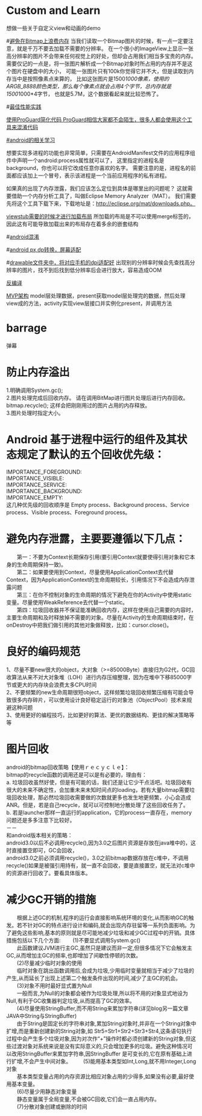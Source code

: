 # Custom and Learn
想做一些关于自定义view和动画的demo

#<a href="http://blog.csdn.net/guolin_blog/article/details/9316683">避免在Bitmap上浪费内存</a>
当我们读取一个Bitmap图片的时候，有一点一定要注意，就是千万不要去加载不需要的分辨率。
在一个很小的ImageView上显示一张高分辨率的图片不会带来任何视觉上的好处，但却会占用我们相当多宝贵的内存。
需要仅记的一点是，将一张图片解析成一个Bitmap对象时所占用的内存并不是这个图片在硬盘中的大小，
可能一张图片只有100k你觉得它并不大，但是读取到内存当中是按照像素点来算的，
比如这张图片是1500*1000像素，使用的ARGB_8888颜色类型，那么每个像素点就会占用4个字节，总内存就是1500*1000*4字节，
也就是5.7M，这个数据看起来就比较恐怖了。

#<a href="http://blog.csdn.net/guolin_blog/article/details/42238627"/>最佳性能实践

使用ProGuard简化代码
ProGuard相信大家都不会陌生，很多人都会使用这个工具来混淆代码

#<a href="http://www.cnblogs.com/cr330326/p/5534915.html">android的相关学习</a>

想要实现多进程的功能也非常简单，只需要在AndroidManifest文件的应用程序组件中声明一个android:process属性就可以了，
<service android:name=".PlaybackService"  
         android:process=":background" />
这里指定的进程名是background，你也可以将它改成任意你喜欢的名字。
需要注意的是，进程名的前面都应该加上一个冒号，表示该进程是一个当前应用程序的私有进程。

如果真的出现了内存泄露，我们应该怎么定位到具体是哪里出的问题呢？
这就需要借助一个内存分析工具了，叫做Eclipse Memory Analyzer（MAT）。
我们需要先将这个工具下载下来，下载地址是：http://eclipse.org/mat/downloads.php。

<a href="http://blog.csdn.net/guolin_blog/article/details/43376527">viewstub需要的时候才进行加载布局</a>
所加载的布局是不可以使用merge标签的，因此这有可能导致加载出来的布局存在着多余的嵌套结构

#<a href="https://mp.weixin.qq.com/s?__biz=MzI3MDE0NzYwNA==&amp;mid=2651434039&amp;idx=1&amp;sn=32ea2abdb5ebfd95e64199cf2050eb36&amp;chksm=f128854cc65f0c5a02f2ee310f4dd1bcf75616bc871c7a5714184398b43870a88d06041091ce&amp;scene=0#wechat_redirect">android混淆</a>

#<a href="http://blog.csdn.net/qidingquan/article/details/53714603">android px,dp转换，屏幕适配</a>

#<a href="http://blog.csdn.net/guolin_blog/article/details/50727753">drawable文件夹中，将对应手机的dpi适配好</a>
出现别的分辨率时候会先查找高分辨率的图片，找不到后找到低分辨率后会进行放大，容易造成OOM

<a href="http://blog.csdn.net/guolin_blog/article/details/49738023">反编译</a>


<a href="http://blog.csdn.net/limonzet/article/details/53328315">MVP架构</a>
model层处理数据，present获取model层处理完的数据，然后处理view成的方法，activity实现view层接口并实例化present，并调用方法


# barrage
弹幕
# 防止内存溢出
1.明确调用System.gc();  
2.图片处理完成后回收内存。  请在调用BitMap进行图片处理后进行内存回收。  bitmap.recycle();  这样会把刚刚用过的图片占用的内存释放。  
3.图片处理时指定大小。  
# Android 基于进程中运行的组件及其状态规定了默认的五个回收优先级：  
IMPORTANCE_FOREGROUND:  
IMPORTANCE_VISIBLE:  
IMPORTANCE_SERVICE:  
IMPORTANCE_BACKGROUND:  
IMPORTANCE_EMPTY:  
这几种优先级的回收顺序是 Empty process、Background process、Service process、Visible process、Foreground process。  
# 避免内存泄露，主要要遵循以下几点：  
　　第一：不要为Context长期保存引用(要引用Context就要使得引用对象和它本身的生命周期保持一致)。  
　　第二：如果要使用到Context，尽量使用ApplicationContext去代替Context，因为ApplicationContext的生命周期较长，引用情况下不会造成内存泄露问题  
　　第三：在你不控制对象的生命周期的情况下避免在你的Activity中使用static变量。尽量使用WeakReference去代替一个static。  
　　第四：垃圾回收器并不保证能准确回收内存，这样在使用自己需要的内容时，主要生命周期和及时释放掉不需要的对象。尽量在Activity的生命周期结束时，在onDestroy中把我们做引用的其他对象做释放，比如：cursor.close()。  
# 良好的编码规范  
1、尽量不要new很大的object，大对象（>=85000Byte）直接归为G2代，GC回收算法从来不对大对象堆（LOH）进行内存压缩整理，因为在堆中下移85000字节或更大的内存块会浪费太多CPU时间  
2、不要频繁的new生命周期很短object，这样频繁垃圾回收频繁压缩有可能会导致很多内存碎片，可以使用设计良好稳定运行的对象池（ObjectPool）技术来规避这种问题  
3、使用更好的编程技巧，比如更好的算法、更优的数据结构、更佳的解决策略等等  
# 图片回收  
android的bitmap回收策略【使用ｒｅｃｙｃｌｅ】：  
bitmap的recycle函数的调用还是可以是有必要的，理由有：  
a. 垃圾回收虽然好使，但是有可能的话，我们还是让它少干点活吧。垃圾回收有很大的未来不确定性，会加重未来未知时间点的loading，若有大量bitmap需要垃圾回收处理，那必然垃圾回收需要做的次数就更多也发生地更频繁，小心会造成ANR。但是，若是自己recycle，就可以可控制地分散处理了这些回收任务了。  
b. 若是launcher那样一直运行的application，它的process一直存在，memory问题还是多多注意下比较好。  
－－  
和android版本相关的策略：  
android3.0以后不必调用recycle(),因为3.0之后图片资源是存放在java堆中的，这时直接置空即可，GC会回收，  
android3.0之前必须调用recycle()，3.0之前bitmap数据存放在c堆中，不调用recycle()如果是被强引用持有，就一直不会回收，要是直接置空，就无法对c堆中的资源进行回收了。要看具体版本。  
# 减少GC开销的措施
　　根据上述GC的机制,程序的运行会直接影响系统环境的变化,从而影响GC的触发。若不针对GC的特点进行设计和编码,就会出现内存驻留等一系列负面影响。为了避免这些影响,基本的原则就是尽可能地减少垃圾和减少GC过程中的开销。具体措施包括以下几个方面:
　　(1)不要显式调用System.gc()  
　　此函数建议JVM进行主GC,虽然只是建议而非一定,但很多情况下它会触发主GC,从而增加主GC的频率,也即增加了间歇性停顿的次数。  
　　(2)尽量减少临时对象的使用  
　　临时对象在跳出函数调用后,会成为垃圾,少用临时变量就相当于减少了垃圾的产生,从而延长了出现上述第二个触发条件出现的时间,减少了主GC的机会。  
　　(3)对象不用时最好显式置为Null  
　　一般而言,为Null的对象都会被作为垃圾处理,所以将不用的对象显式地设为Null,有利于GC收集器判定垃圾,从而提高了GC的效率。  
　　(4)尽量使用StringBuffer,而不用String来累加字符串(详见blog另一篇文章JAVA中String与StringBuffer)  
　　由于String是固定长的字符串对象,累加String对象时,并非在一个String对象中扩增,而是重新创建新的String对象,如 Str5=Str1+Str2+Str3+Str4,这条语句执行过程中会产生多个垃圾对象,因为对次作“+”操作时都必须创建新的String对象,但这些过渡对象对系统来说是没有实际意义的,只会增加更多的垃圾。避免这种情况可以改用StringBuffer来累加字符串,因StringBuffer 是可变长的,它在原有基础上进行扩增,不会产生中间对象。
　　(5)能用基本类型如Int,Long,就不用Integer,Long对象  
　　基本类型变量占用的内存资源比相应对象占用的少得多,如果没有必要,最好使用基本变量。  
　　(6)尽量少用静态对象变量  
　　静态变量属于全局变量,不会被GC回收,它们会一直占用内存。  
　　(7)分散对象创建或删除的时间  

